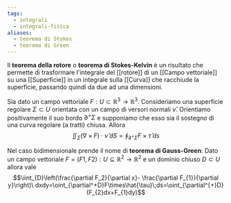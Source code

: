 ```yaml
---
tags:
  - integrali
  - integrali-fisica
aliases:
  - teorema di Stokes
  - teorema di Green
---
```

Il **teorema della rotore** o **teorema di Stokes-Kelvin** è un risultato che permette di trasformare l'integrale del [[rotore]] di un [[Campo vettoriale]] su una [[Superficie]] in un integrale sulla [[Curva]] che racchiude la superficie, passando quindi da due ad una dimensioni.

Sia dato un campo vettoriale $F : U ⊂ \mathbb{R}^{3} → \mathbb{R}^{3}$. Consideriamo una superficie regolare $\Sigma\subset U$ orientata con un campo di versori normali $ν̂$. Orientiamo positivamente il suo bordo $∂^+\Sigma$ e supponiamo che esso sia il sostegno di una curva regolare (a tratti) chiusa. Allora
$$\iint_{\Sigma}(\nabla\times F)\cdot\hat{\nu}\;dS=\oint_{\partial^+\Sigma}F\times\hat{\tau}\;ds$$

Nel caso bidimensionale prende il nome di **teorema di Gauss-Green**:
Dato un campo vettoriale $F = (F1 , F2) : U ⊆ \mathbb{R}^{2} → \mathbb{R}^{2}$ e un dominio
chiuso $D ⊂ U$ allora vale
$$\iint_{D}\left(\frac{\partial F_2}{\partial x}- \frac{\partial F_{1}}{\partial y}\right)\ dxdy=\oint_{\partial^+D}F\times\hat{\tau}\;ds=\oint_{\partial^{+}D}(F_{2}dx+F_{1}dy)$$
